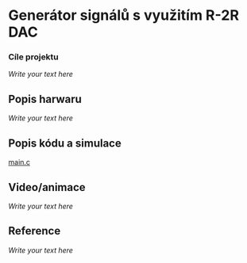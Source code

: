 # Generátor signálů s využitím R-2R DAC

### Cíle projektu

*Write your text here*


## Popis harwaru

*Write your text here*


## Popis kódu a simulace

[main.c](https://github.com/langrfrantisek/Digital-electronics-2/blob/master/project/DAC/DAC/main.c)


## Video/animace

*Write your text here*


## Reference

*Write your text here*
